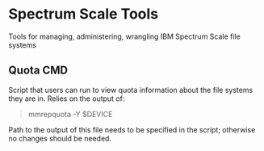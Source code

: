 # Spectrum Scale Tools
Tools for managing, administering, wrangling IBM Spectrum Scale file systems

## Quota CMD
Script that users can run to view quota information about the file systems they are in.  Relies on the output of:

>mmrepquota -Y $DEVICE

Path to the output of this file needs to be specified in the script; otherwise no changes should be needed.
